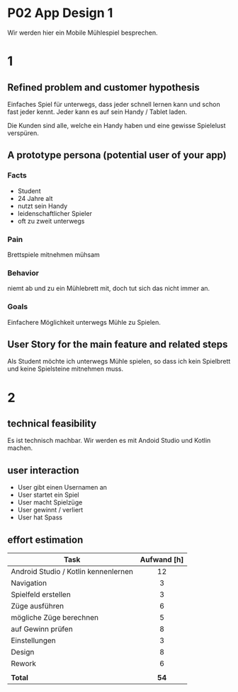 # P02 App Design 1

Wir werden hier ein Mobile Mühlespiel besprechen.

# 1

## Refined problem and customer hypothesis

Einfaches Spiel für unterwegs, dass jeder schnell lernen kann und schon fast jeder kennt. Jeder kann
es auf sein Handy / Tablet laden.

Die Kunden sind alle, welche ein Handy haben und eine gewisse Spielelust verspüren.

## A prototype persona (potential user of your app)

### Facts

- Student
- 24 Jahre alt
- nutzt sein Handy
- leidenschaftlicher Spieler
- oft zu zweit unterwegs

### Pain

Brettspiele mitnehmen mühsam

### Behavior

niemt ab und zu ein Mühlebrett mit, doch tut sich das nicht immer an.

### Goals

Einfachere Möglichkeit unterwegs Mühle zu Spielen.

## User Story for the main feature and related steps

Als Student möchte ich unterwegs Mühle spielen, so dass ich kein Spielbrett und keine Spielsteine
mitnehmen muss.

# 2

## technical feasibility

Es ist technisch machbar. Wir werden es mit Andoid Studio und Kotlin machen.

## user interaction

- User gibt einen Usernamen an
- User startet ein Spiel
- User macht Spielzüge
- User gewinnt / verliert
- User hat Spass

## effort estimation

| Task                                 | Aufwand [h] |
|--------------------------------------|:-----------:|
| Android Studio / Kotlin kennenlernen |     12      |
| Navigation                           |      3      |
| Spielfeld erstellen                  |      3      |
| Züge ausführen                       |      6      |
| mögliche Züge berechnen              |      5      |
| auf Gewinn prüfen                    |      8      |
| Einstellungen                        |      3      |
| Design                               |      8      |
| Rework                               |      6      |
|                                      |             |
| **Total**                            |   **54**    |

